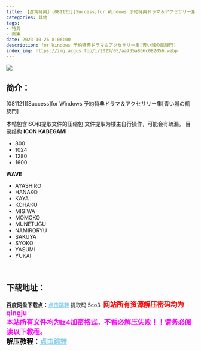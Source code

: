 ```yaml
---
title: 【游戏特典】[081121][Success]for Windows 予約特典ドラマ＆アクセサリー集[青い城の凱旋門]
categories: 其他
tags:
- 特典
- 画集
date: 2023-10-26 8:06:00
description: for Windows 予約特典ドラマ＆アクセサリー集[青い城の凱旋門]
index_img: https://img.acgus.top/i/2023/05/aa735a866c082056.webp
---
```

![](https://img.acgus.top/i/2023/05/aa735a866c082056.webp)
## 简介：
[081121][Success]for Windows 予約特典ドラマ＆アクセサリー集[青い城の凱旋門]

本帖包含ISO和提取文件的压缩包
文件提取为楼主自行操作，可能会有疏漏。
目录结构
**ICON**
**KABEGAMI**
- 800
- 1024
- 1280
- 1600

**WAVE**
- AYASHIRO
- HANAKO
- KAYA
- KOHAKU
- MIGIWA
- MOMOKO
- MUNETUGU
- NAMIRORYU
- SAKUYA
- SYOKO
- YASUMI
- YUKAI
<br>






## 下载地址：
<b>百度网盘下载点：</b><a href="https://pan.baidu.com/s/1pQz5Ae1lNuEG5l17sjj7QA?pwd=5co3" style="color: #87CEEB;"><b>点击跳转</b></a> 提取码:5co3
<a style="padding: 0" href="https://post.qingju.org/AD/"><img style="max-width:100%" src="https://img.acgus.top/i/2024/07/478f689b8021d8d499ab43d21acf137a.gif" alt=""></a>
<b><font color=#FF0000 size=4>网站所有资源解压密码均为</b></font><b><font color=#FF00FF size=4>qingju</font><font color=#FF0000 ></font></b><br><b><font color=#FF00FF size=4>本站所有文件均为lz4加密格式，不看必解压失败！！请务必阅读以下教程。</b></font><br><b><font color=#000 size=4>解压教程：</b><a href="https://post.qingju.org/tutorial/000/" style="color: #87CEEB;"><b>点击跳转</b></a>